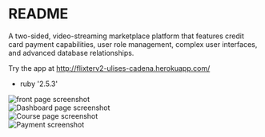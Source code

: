 # README

A two-sided, video-streaming marketplace platform that features credit card payment capabilities, user role management, complex user interfaces, and advanced database relationships.

Try the app at http://flixterv2-ulises-cadena.herokuapp.com/

* ruby '2.5.3'

<img src="./flixterfront.png" alt="front page screenshot">
<br />
<img src="flixterDash.png" alt="Dashboard page screenshot">
<br />
<img src="flixterCourse.png" alt="Course page screenshot">
<br />
<img src="flixterPayment.png" alt="Payment screenshot">